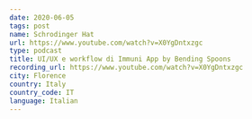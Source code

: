 ```yaml
---
date: 2020-06-05
tags: post
name: Schrodinger Hat
url: https://www.youtube.com/watch?v=X0YgDntxzgc
type: podcast
title: UI/UX e workflow di Immuni App by Bending Spoons
recording_url: https://www.youtube.com/watch?v=X0YgDntxzgc
city: Florence
country: Italy
country_code: IT
language: Italian
---
```

